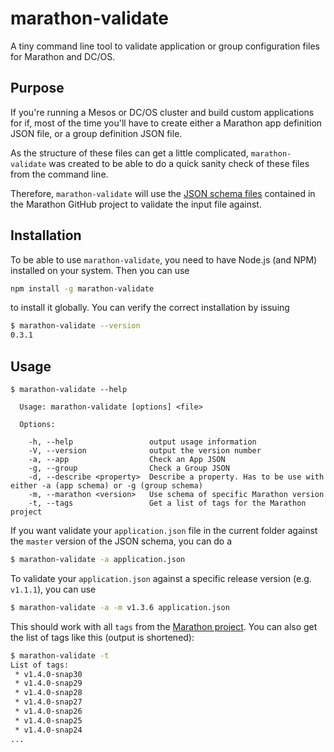 # marathon-validate

A tiny command line tool to validate application or group configuration files for Marathon and DC/OS.
 
## Purpose

If you're running a Mesos or DC/OS cluster and build custom applications for if, most of the time you'll have to create either a Marathon app definition JSON file, or a group definition JSON file.

As the structure of these files can get a little complicated, `marathon-validate` was created to be able to do a quick sanity check of these files from the command line.

Therefore, `marathon-validate` will use the [JSON schema files](https://github.com/mesosphere/marathon/tree/master/docs/docs/rest-api/public/api/v2/schema) contained in the Marathon GitHub project to validate the input file against.

## Installation

To be able to use `marathon-validate`, you need to have Node.js (and NPM) installed on your system. Then you can use

```bash
npm install -g marathon-validate
```

to install it globally. You can verify the correct installation by issuing 

```bash
$ marathon-validate --version
0.3.1
```

## Usage

```
$ marathon-validate --help

  Usage: marathon-validate [options] <file>

  Options:

    -h, --help                 output usage information
    -V, --version              output the version number
    -a, --app                  Check an App JSON
    -g, --group                Check a Group JSON
    -d, --describe <property>  Describe a property. Has to be use with either -a (app schema) or -g (group schema)
    -m, --marathon <version>   Use schema of specific Marathon version
    -t, --tags                 Get a list of tags for the Marathon project
```

If you want validate your `application.json` file in the current folder against the `master` version of the JSON schema, you can do a 

```bash
$ marathon-validate -a application.json
```

To validate your `application.json` against a specific release version (e.g. `v1.1.1`), you can use

```bash
$ marathon-validate -a -m v1.3.6 application.json
```

This should work with all `tags` from the [Marathon project](https://api.github.com/repos/mesosphere/marathon/tags). You can also get the list of tags like this (output is shortened):

```bash
$ marathon-validate -t
List of tags:
 * v1.4.0-snap30
 * v1.4.0-snap29
 * v1.4.0-snap28
 * v1.4.0-snap27
 * v1.4.0-snap26
 * v1.4.0-snap25
 * v1.4.0-snap24
...
```